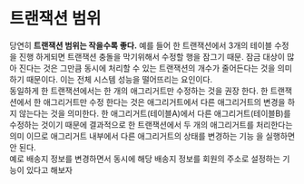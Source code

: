 # 트랜잭션 범위

당연히 **트랜잭션 범위는 작을수록 좋다.** 예를 들어 한 트랜잭션에서 3개의 테이블 수정을 진행 하게되면 트랜잭션 충돌을 막기위해서 수정할 행을 잠그기 때문. 잠금 대상이 많아 진다는 것은 그만큼 동시에 처리할 수
있는 트랜잭션의 개수가 줄어든다는 것을 의미하기 때문이다. 이는 전체 시스템 성능을 떨어뜨리는 요인이다.
<br>
동일하게 한 트랜잭션에서는 한 개의 애그리거트만 수정하는 것을 권장 한다. 한 트랜잭션에서 한 애그리거트만 수정 한다는 것은 애그리거트에서 다른 애그리거트의 변경을 하지 않는다는 것을 의미한다. 
한 애그리거트(테이블A)에서 다른 애그리거트(테이블B)를 수정하는 것이기 때문에 결과적으로 한 트랜잭션에서 두 개의 애그리거트를 처리한다는 의미 이므로 애그리거트 내부에서 다른 애그리거트의 상태를 변경하는 기능
을 실행하면 안 된다.
<br>
예로 배송지 정보를 변경하면서 동시에 해당 배송지 정보를 회원의 주소로 설정하는 기능이 있다고 해보자
